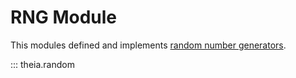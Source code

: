 # RNG Module

This modules defined and implements
[random number generators](../pipeline/components.md#random-number-generator).

::: theia.random
